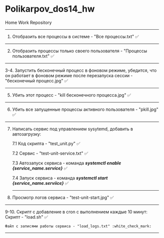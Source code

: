 # Polikarpov_dos14_hw
Home Work Repository
____

1. Отобразить все процессы в системе - "Все процессы.txt" :white_check_mark:
____
2. Отобразить процессы только своего пользователя - "Процессы пользователя.txt" :white_check_mark:
____
3-4. Запустить бесконечный процесс в фоновом режиме, убедится, что он работает в фоновом режиме после перезапуска сессии - "бесконечный  процесс.jpg" :white_check_mark:
____
5. Убить этот процесс - "kill бесконечного процесса.jpg" :white_check_mark:
____
6. Убить все запущенные процессы активного пользователя - "pkill.jpg" :white_check_mark:
____
7. Написать сервис под управлением sysytemd, добавить в автозагрузку:

    7.1 Код скрипта - "test_unit.py" :white_check_mark:
    
    7.2 Сервис - "test-unit-service.txt" :white_check_mark:
    
    7.3 Автозапуск сервиса - команда ___systemctl enable {service_name.service}___ :white_check_mark:
    
    7.4 Запуск сервиса - команда ___systemctl start {service_name.serviice}___ :white_check_mark:
    ____
8. Просмотр логов сервиса - "test-unit-start.jpg" :white_check_mark:
____
9-10. Скрипт с добавление в cron с выполнением каждые 10 минут: 
    Скрипт - "load.sh" :white_check_mark:
    
    Файл с записями работы сервиса - "load_logs.txt" :white_check_mark:
____
